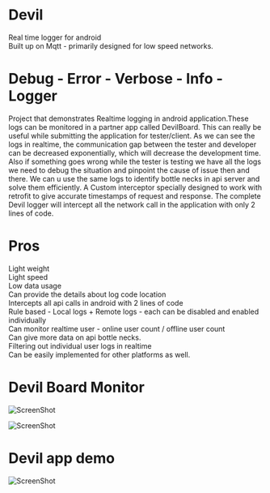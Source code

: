 # Devil
Real time logger for android<br>
Built up on Mqtt - primarily designed for low speed networks.


# Debug - Error - Verbose - Info - Logger<br>
Project that demonstrates Realtime logging in android application.These logs can be monitored in 
a partner app called DevilBoard. This can really be useful while submitting the application for 
tester/client. As we can see the logs in realtime, the communication gap between the tester and 
developer can be decreased exponentially, which will decrease the development time. 
Also if something goes wrong while the tester is testing we have all the logs we need to debug the 
situation and pinpoint the cause of issue then and there. We can u use the same logs to identify 
bottle necks in api server and solve them efficiently. 
A Custom interceptor specially designed to work with retrofit to give accurate timestamps of 
request and response. The complete Devil logger will intercept all the network call in the 
application with only 2 lines of code. 


# Pros<br>
Light weight<br>
Light speed<br>
Low data usage<br>
Can provide the details about log code location<br>
Intercepts all api calls in android with 2 lines of code<br>
Rule based - Local logs + Remote logs - each can be disabled and enabled individually<br>
Can monitor realtime user - online user count / offline user count<br>
Can give more data on api bottle necks. <br>
Filtering out individual user logs in realtime<br>
Can be easily implemented for other platforms as well.<br>


# Devil Board Monitor
![ScreenShot](https://raw.github.com/kevinOcconer/Devil/master/Screenshot_2020-04-14-20-57-43-41_84419dcb8b4b5737a3c6fe9248b3efa2.jpg)

![ScreenShot](https://raw.github.com/kevinOcconer/Devil/master/Screenshot_2020-04-14-20-58-21-66_84419dcb8b4b5737a3c6fe9248b3efa2.jpg)


# Devil app demo
![ScreenShot](https://raw.github.com/kevinOcconer/Devil/master/Screenshot_2020-04-14-20-59-46-847_com.kevin.jevil.png)


